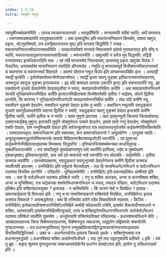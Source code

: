 ```yaml
---
index: 3.4.26
sutra: स्वादुमि णमुल्

---
```

 स्वादुमीत्यर्थग्रहणमिति । एतच्च व्याख्यानाल्लभ्यते । स्वाद्वर्थेष्विति । मान्तत्वमपि सर्वेषां भवति; अर्थे सम्भावत् । लवणसम्पन्नशब्दावपि स्वादुशब्दापर्यायो । अथ ठ्स्वादुमिऽ इति मकारान्तनिपातनं किमर्थम्, याषता खमुञ् प्रकृतः, सोऽनुवतिष्यते, तत्र ठरुद्विषदजन्तस्य मुम्ऽ इति मान्तत्वं सिद्धमिति ? तत्राह - मकारान्तनिपातनमीकाराभावार्थमिति । भावप्रत्ययविषये मान्तत्वे निपात्यमाने ठ्वोतो गुणवचनात्ऽ इति ङीप् न भवति, मकारान्तत्वादुकारान्तत्वाभावादित्यर्थः । च्व्यन्तस्येति । खमुञ्यपि न सर्वत्र मुम् सिद्ध्यति; तद्विदौ ठनव्ययस्यऽ इत्यधिकारादिति भावः । एवं तर्हि मान्तत्वमेव निपात्यताम्, प्रत्ययस्तु प्रकृतः खमुञेव विधेयः ? नैतदस्ति; अव्ययार्थमेव मान्तनिपातनं स्यादिति ङीप्स्यादेव । णमुलि तु मान्तत्वमपूर्वं विधीयमानमीकाराभावार्थं च च्व्यन्तस्य च मकारान्तार्थं विज्ञायते । अवश्यं चोतरत्र णमुल् विधेय इति लाघवाभावादिहैव कृतः । अस्वाद्वीं स्वाद्वीं कृत्वेति । द्वयोर्वाक्ययोस्तन्त्रेणोपादानमेतत् । स्वाद्वीं कृत्वा यवागूं भुङ्क्त इतीकाराभावस्योदाहरणम्, अस्वादुअं स्वादुअं भुङ्क्त इत्यव्ययस्य । इह यदि क्त्वादयः प्रत्ययाः ठ्कर्तरि कृत्ऽ इति वचनात्कर्तरि स्युः, इह पक्त्वोदनो भुज्यते देवदतेनेति देवदतातृतीया न स्यात्, क्त्वाप्रत्ययेनाभिहितः कर्तेति । अथ क्त्वाप्रत्ययेनाभिधाने सत्यपि भुजिप्रत्ययेनानभिहितः कर्तेति कृत्वाऽनभिहिताश्रया विभक्तिर्भवति तृतीया ? यद्येवम्, ओदने द्वितीया प्राप्नोति, किं कारणम् ? भुजिप्रत्ययेनाभिधानेऽपि क्त्वाप्रत्ययेनानभिहितं कर्मेति । तथा यदि कर्मणि स्युः, पक्त्वौदनं भुङ्क्ते देवदतेन, पक्त्वौदनं भुङ्क्ते देवदत इत्येव तु भवति । तथास्मिन् णमुल्यपि स्वादुङ्कारं भुज्यते यावगूर्देअवदतेनेति यवाग्वा द्वितीया न भवति, स्वादुङ्कारं यवागूं भुङ्क्ते देवदत इत्यत्रापि कर्मणि द्वितीया भवति, कर्तरि तृतीया च न भवति । एवमा तुमुनो द्रष्टव्यम् । तथा ठ्तमुन्ण्वुलौ क्रियायां क्रियार्थायाम्ऽ ठ्समानकर्तृकेषु तुमुन्ऽ इत्यत्रापि तुमुनि भोक्तुमोदनः पच्यते देवदतेन, इष्यते ग्रामो गन्तुं देवदतेन, भोक्तुमोदनं पचति देवदतः, ग्रामं गन्तुमिच्छति देवदत इति सर्वत्रानुप्रयोगात् यत्र लादयस्तदनुरोधेनैव कर्तृकर्मणोर्विभक्तिर्भवति । तस्मादव्ययकृतः समानाधिकरण इति वक्तव्यम्, केन सामानाधिकरण्ये ? अनुप्रयोगेण । एतदुक्तं भवति - अनुप्रयुज्यमानाद्धातोर्यस्मिन्कारके लादयो विहितास्तत्रैवाव्ययकृतोऽपि भवन्तीति । एवं ह्युभाभ्यां कर्तृकर्मणोरभिहितत्वाद्यथायथं विभक्तयः सिद्ध्यन्ति । वृत्तिकारस्त्विममर्थमन्यथा साधयितुमाह - तुमर्थाधिकाराच्चेति । तत्र सयादिसूत्रे तुमर्थग्रहणातमुन् भावे भवतीति ज्ञापितम्, तदेव च तुमर्थग्रहणं ठ्शकधृषज्ञाऽ इतियावदनुवर्तते, अतः सर्व एते क्त्वादयो भावे भवन्तीति तत्र चोदयति - यद्येवमिति । तृतीया कस्मान्न भवतीति । एतच्चोपलक्षणम्, स्वादुङ्कारं यवागूःभुज्यते देवदतेनेत्यत्र कर्मणि द्वितीया कस्मान्न भवतीत्यपि द्रष्टव्यम् । ठनभिहितेऽ इति पर्युदासे चैतच्चोद्यम् - तदा हि सत्यभिधानेऽनभिधाने च यतोऽनभिधानं तदाश्रया विभक्तिः प्राप्नोति । परिहरति - भुजिप्रत्ययेनेति । ठनभिहितेऽ इति प्रसज्यप्रतिषेध आश्रीयते इति भावः । तदा हि यतोऽभिधानं तदाश्रयः प्रतिषेधो भवति । ननु च शक्तिः कारकम्, अन्या च करणविषया शक्तिः, अन्या च भुजिविषया, तत्र यद्येकस्या शक्तेरभिधानमनभिधानं च स्यात्, स्यादयं परिहारः, यतोऽभिधानं तदाश्रयः प्रतिषेध इति शक्तिभेदात्वयुक्तः ? इत्यत्राह - न चास्मिन्निति । किं कारणं भेदो न विवक्षितः ? इत्याह - समानकर्तृकत्वं हि विरुध्यत इति । ननु च मा नामास्मिन्प्रकरणे शक्तिभेदो विवक्षितः, ठनभिहितेनऽ इत्यत्र कस्मान्न विवक्ष्यते ? असम्बद्धमेतत् ; कथं हि तस्मिन्नेव प्रयोगे तदैव विवक्षाविवसे स्याताम् । किञ्चि - ठनभिहितेऽ इत्येकत्वादीनामाधारनिर्देशोऽनभिहिते कर्मादौ यदेकत्वादि तत्रेति, द्रव्यमेव चैकत्वादीनामाधारो न शक्तिः, अतस्तत्रापि द्रव्यमेवानभिहितमित्युच्यते, तस्य च शक्तिद्वारेणाभिधानानभिधानयोः सतोर्यतोऽभिधानं तदाश्रयः प्रतिषेधो भवतीति युक्तमेव । अभ्युपेत्यापि शक्तिभेदविवक्षां परिहारमाह - प्रधानशक्त्यभिधाने चेति । आख्यातपदवाच्या क्रिया विशेष्यत्वात्प्रधानम्, विशेषणभूता त्वप्रधानम्, तद्द्वारेण तद्विषययोः शक्त्योरपि गुणप्रधानभावः । तत्र प्रधानानुवतित्वाद् गुंणानां तन्मुखप्रेक्षित्वातद्विरुद्धस्वकार्यारम्भाभावाद्यथायथं विभक्तिसिद्धिरित्यर्थः । उक्तं च -  प्रधानेतरयोर्यत्र द्रव्यस्य क्रिययोः पृथके । शक्तिर्गुणाश्रया तत्र प्रधानमनुरुद्ध्यते ॥ प्रधानविषया शक्तिः प्रत्ययेनाभिधीयते । यदा गुणे तदा तद्वदनुक्तापि प्रतीयते ॥ इति । वयं तु ब्रूमः - सकृत् श्रुतस्य युगपदुभाभ्यां सम्बन्धाभावादेकेनैव प्रधानेन शाब्दोऽन्वय इति, इतरेण तु सन्निधानादार्थ इति ॥